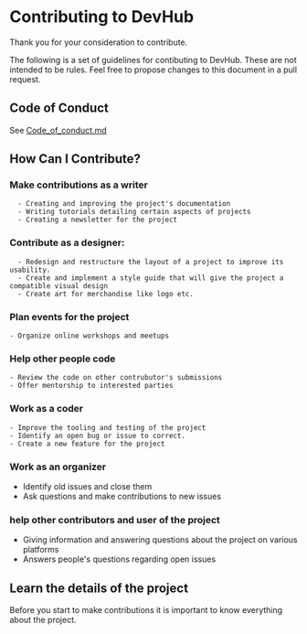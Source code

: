 
# Contributing to DevHub

Thank you for your consideration to contribute.

The following is a set of guidelines for contibuting to DevHub. These are not intended to be rules. Feel free to propose changes to this document in a pull request.


## Code of Conduct
 See [Code_of_conduct.md](https://www.github.com/KaloniGiga/NewbieHub/blob/main/CONTRIBUTING.md)



## How Can I Contribute?
   
   ### Make contributions as a writer
      - Creating and improving the project's documentation
      - Writing tutorials detailing certain aspects of projects
      - Creating a newsletter for the project

   ### Contribute as a designer:
      - Redesign and restructure the layout of a project to improve its usability.
      - Create and implement a style guide that will give the project a compatible visual design
      - Create art for merchandise like logo etc.

  ### Plan events for the project
    - Organize online workshops and meetups

  ### Help other people code
    - Review the code on other contrubutor's submissions
    - Offer mentorship to interested parties
  
  ### Work as a coder
    - Improve the tooling and testing of the project
    - Identify an open bug or issue to correct.
    - Create a new feature for the project

 ### Work as an organizer
   - Identify old issues and close them
   - Ask questions and make contributions to new issues

 ### help other contributors and user of the project
   - Giving information and answering questions about the project on various platforms
   - Answers people's questions regarding open issues


## Learn the details of the project
  Before you start to make contributions it is important to know everything about the project.